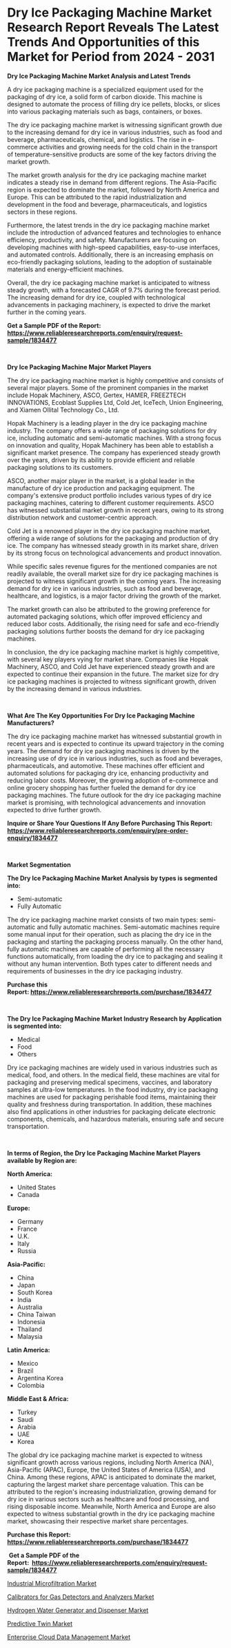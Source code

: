 <p><h1>Dry Ice Packaging Machine Market Research Report Reveals The Latest Trends And Opportunities of this Market for Period from 2024 - 2031</h1></p><p><strong>Dry Ice Packaging Machine Market Analysis and Latest Trends</strong></p>
<p><p>A dry ice packaging machine is a specialized equipment used for the packaging of dry ice, a solid form of carbon dioxide. This machine is designed to automate the process of filling dry ice pellets, blocks, or slices into various packaging materials such as bags, containers, or boxes.</p><p>The dry ice packaging machine market is witnessing significant growth due to the increasing demand for dry ice in various industries, such as food and beverage, pharmaceuticals, chemical, and logistics. The rise in e-commerce activities and growing needs for the cold chain in the transport of temperature-sensitive products are some of the key factors driving the market growth.</p><p>The market growth analysis for the dry ice packaging machine market indicates a steady rise in demand from different regions. The Asia-Pacific region is expected to dominate the market, followed by North America and Europe. This can be attributed to the rapid industrialization and development in the food and beverage, pharmaceuticals, and logistics sectors in these regions.</p><p>Furthermore, the latest trends in the dry ice packaging machine market include the introduction of advanced features and technologies to enhance efficiency, productivity, and safety. Manufacturers are focusing on developing machines with high-speed capabilities, easy-to-use interfaces, and automated controls. Additionally, there is an increasing emphasis on eco-friendly packaging solutions, leading to the adoption of sustainable materials and energy-efficient machines.</p><p>Overall, the dry ice packaging machine market is anticipated to witness steady growth, with a forecasted CAGR of 9.7% during the forecast period. The increasing demand for dry ice, coupled with technological advancements in packaging machinery, is expected to drive the market further in the coming years.</p></p>
<p><strong>Get a Sample PDF of the Report:&nbsp; <a href="https://www.reliableresearchreports.com/enquiry/request-sample/1834477">https://www.reliableresearchreports.com/enquiry/request-sample/1834477</a></strong></p>
<p>&nbsp;</p>
<p><strong>Dry Ice Packaging Machine Major Market Players</strong></p>
<p><p>The dry ice packaging machine market is highly competitive and consists of several major players. Some of the prominent companies in the market include Hopak Machinery, ASCO, Gertex, HAMER, FREEZTECH INNOVATIONS, Ecoblast Supplies Ltd, Cold Jet, IceTech, Union Engineering, and Xiamen Ollital Technology Co., Ltd.</p><p>Hopak Machinery is a leading player in the dry ice packaging machine industry. The company offers a wide range of packaging solutions for dry ice, including automatic and semi-automatic machines. With a strong focus on innovation and quality, Hopak Machinery has been able to establish a significant market presence. The company has experienced steady growth over the years, driven by its ability to provide efficient and reliable packaging solutions to its customers.</p><p>ASCO, another major player in the market, is a global leader in the manufacture of dry ice production and packaging equipment. The company's extensive product portfolio includes various types of dry ice packaging machines, catering to different customer requirements. ASCO has witnessed substantial market growth in recent years, owing to its strong distribution network and customer-centric approach.</p><p>Cold Jet is a renowned player in the dry ice packaging machine market, offering a wide range of solutions for the packaging and production of dry ice. The company has witnessed steady growth in its market share, driven by its strong focus on technological advancements and product innovation.</p><p>While specific sales revenue figures for the mentioned companies are not readily available, the overall market size for dry ice packaging machines is projected to witness significant growth in the coming years. The increasing demand for dry ice in various industries, such as food and beverage, healthcare, and logistics, is a major factor driving the growth of the market.</p><p>The market growth can also be attributed to the growing preference for automated packaging solutions, which offer improved efficiency and reduced labor costs. Additionally, the rising need for safe and eco-friendly packaging solutions further boosts the demand for dry ice packaging machines.</p><p>In conclusion, the dry ice packaging machine market is highly competitive, with several key players vying for market share. Companies like Hopak Machinery, ASCO, and Cold Jet have experienced steady growth and are expected to continue their expansion in the future. The market size for dry ice packaging machines is projected to witness significant growth, driven by the increasing demand in various industries.</p></p>
<p>&nbsp;</p>
<p><strong>What Are The Key Opportunities For Dry Ice Packaging Machine Manufacturers?</strong></p>
<p><p>The dry ice packaging machine market has witnessed substantial growth in recent years and is expected to continue its upward trajectory in the coming years. The demand for dry ice packaging machines is driven by the increasing use of dry ice in various industries, such as food and beverages, pharmaceuticals, and automotive. These machines offer efficient and automated solutions for packaging dry ice, enhancing productivity and reducing labor costs. Moreover, the growing adoption of e-commerce and online grocery shopping has further fueled the demand for dry ice packaging machines. The future outlook for the dry ice packaging machine market is promising, with technological advancements and innovation expected to drive further growth.</p></p>
<p><strong>Inquire or Share Your Questions If Any Before Purchasing This Report: <a href="https://www.reliableresearchreports.com/enquiry/pre-order-enquiry/1834477">https://www.reliableresearchreports.com/enquiry/pre-order-enquiry/1834477</a></strong></p>
<p>&nbsp;</p>
<p><strong>Market Segmentation</strong></p>
<p><strong>The Dry Ice Packaging Machine Market Analysis by types is segmented into:</strong></p>
<p><ul><li>Semi-automatic</li><li>Fully Automatic</li></ul></p>
<p><p>The dry ice packaging machine market consists of two main types: semi-automatic and fully automatic machines. Semi-automatic machines require some manual input for their operation, such as placing the dry ice in the packaging and starting the packaging process manually. On the other hand, fully automatic machines are capable of performing all the necessary functions automatically, from loading the dry ice to packaging and sealing it without any human intervention. Both types cater to different needs and requirements of businesses in the dry ice packaging industry.</p></p>
<p><strong>Purchase this Report:&nbsp;<a href="https://www.reliableresearchreports.com/purchase/1834477">https://www.reliableresearchreports.com/purchase/1834477</a></strong></p>
<p>&nbsp;</p>
<p><strong>The Dry Ice Packaging Machine Market Industry Research by Application is segmented into:</strong></p>
<p><ul><li>Medical</li><li>Food</li><li>Others</li></ul></p>
<p><p>Dry ice packaging machines are widely used in various industries such as medical, food, and others. In the medical field, these machines are vital for packaging and preserving medical specimens, vaccines, and laboratory samples at ultra-low temperatures. In the food industry, dry ice packaging machines are used for packaging perishable food items, maintaining their quality and freshness during transportation. In addition, these machines also find applications in other industries for packaging delicate electronic components, chemicals, and hazardous materials, ensuring safe and secure transportation.</p></p>
<p>&nbsp;</p>
<p><strong>In terms of Region, the Dry Ice Packaging Machine Market Players available by Region are:</strong></p>
<p>
    <p> <strong> North America: </strong>
        <ul>
            <li>United States</li>
            <li>Canada</li>
        </ul>
        </p> 
    <p> <strong> Europe: </strong>
        <ul>
            <li>Germany</li>
            <li>France</li>
            <li>U.K.</li>
            <li>Italy</li>
            <li>Russia</li>
        </ul>
        </p> 
    <p> <strong> Asia-Pacific: </strong>
        <ul>
            <li>China</li>
            <li>Japan</li>
            <li>South Korea</li>
            <li>India</li>
            <li>Australia</li>
            <li>China Taiwan</li>
            <li>Indonesia</li>
            <li>Thailand</li>
            <li>Malaysia</li>
        </ul>
        </p> 
    <p> <strong> Latin America: </strong>
        <ul>
            <li>Mexico</li>
            <li>Brazil</li>
            <li>Argentina Korea</li>
            <li>Colombia</li>
        </ul>
        </p> 
    <p> <strong> Middle East & Africa: </strong>
        <ul>
            <li>Turkey</li>
            <li>Saudi</li>
            <li>Arabia</li>
            <li>UAE</li>
            <li>Korea</li>
        </ul>
    </p>
    </p>
<p><p>The global dry ice packaging machine market is expected to witness significant growth across various regions, including North America (NA), Asia-Pacific (APAC), Europe, the United States of America (USA), and China. Among these regions, APAC is anticipated to dominate the market, capturing the largest market share percentage valuation. This can be attributed to the region's increasing industrialization, growing demand for dry ice in various sectors such as healthcare and food processing, and rising disposable income. Meanwhile, North America and Europe are also expected to witness substantial growth in the dry ice packaging machine market, showcasing their respective market share percentages.</p></p>
<p><strong>Purchase this Report: <a href="https://www.reliableresearchreports.com/purchase/1834477">https://www.reliableresearchreports.com/purchase/1834477</a></strong></p>
<p>&nbsp;<strong>Get a Sample PDF of the Report:&nbsp;&nbsp;<a href="https://www.reliableresearchreports.com/enquiry/request-sample/1834477">https://www.reliableresearchreports.com/enquiry/request-sample/1834477</a></strong></p>
<p><strong></strong></p>
<p><p><a href="https://medium.com/@jasonmartin866/industrial-microfiltration-market-comprehensive-assessment-by-type-application-and-geography-52457b258107">Industrial Microfiltration Market</a></p><p><a href="https://github.com/mauripalmi/Market-Research-Report-List-1/blob/main/calibrators-for-gas-detectors-and-analyzers-market.md">Calibrators for Gas Detectors and Analyzers Market</a></p><p><a href="https://github.com/nathandecarvalho/Market-Research-Report-List-1/blob/main/hydrogen-water-generator-and-dispenser-market.md">Hydrogen Water Generator and Dispenser Market</a></p><p><a href="https://medium.com/@jasonmartin866/predictive-twin-market-size-cagr-trends-2024-2030-8a46a12dfd5f">Predictive Twin Market</a></p><p><a href="https://medium.com/@jasonmartin866/enterprise-cloud-data-management-market-exploring-market-share-market-trends-and-future-growth-aa8173c1bf49">Enterprise Cloud Data Management Market</a></p></p>